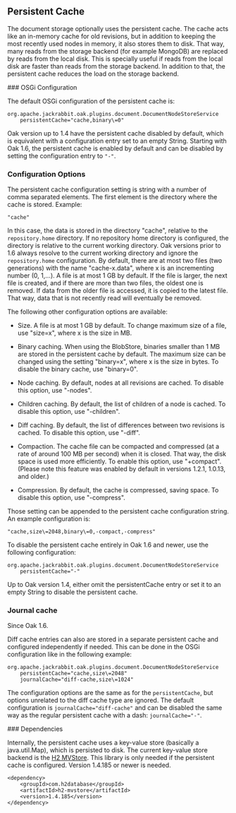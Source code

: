 <!--
   Licensed to the Apache Software Foundation (ASF) under one or more
   contributor license agreements.  See the NOTICE file distributed with
   this work for additional information regarding copyright ownership.
   The ASF licenses this file to You under the Apache License, Version 2.0
   (the "License"); you may not use this file except in compliance with
   the License.  You may obtain a copy of the License at

       http://www.apache.org/licenses/LICENSE-2.0

   Unless required by applicable law or agreed to in writing, software
   distributed under the License is distributed on an "AS IS" BASIS,
   WITHOUT WARRANTIES OR CONDITIONS OF ANY KIND, either express or implied.
   See the License for the specific language governing permissions and
   limitations under the License.
  -->

## Persistent Cache

The document storage optionally uses the persistent cache.
The cache acts like an in-memory cache for old revisions, 
but in addition to keeping the most recently used nodes in memory, 
it also stores them to disk. That way, many reads from the storage backend (for example MongoDB)
are replaced by reads from the local disk. This is specially useful if reads from the local disk
are faster than reads from the storage backend. In addition to that, the persistent cache reduces 
the load on the storage backend.

### OSGi Configuration

The default OSGi configuration of the persistent cache is:

    org.apache.jackrabbit.oak.plugins.document.DocumentNodeStoreService
        persistentCache="cache,binary\=0"

Oak version up to 1.4 have the persistent cache disabled by default, which
is equivalent with a configuration entry set to an empty String. Starting with
Oak 1.6, the persistent cache is enabled by default and can be disabled by
setting the configuration entry to `"-"`.

### Configuration Options

The persistent cache configuration setting is string with a number of comma separated elements. 
The first element is the directory where the cache is stored. Example:

    "cache"

In this case, the data is stored in the directory "cache", 
relative to the `repository.home` directory. If no repository home directory is
configured, the directory is relative to the current working directory. Oak
versions prior to 1.6 always resolve to the current working directory and ignore
the `repository.home` configuration.
By default, there are at most two files (two generations) with the name "cache-x.data", 
where x is an incrementing number (0, 1,...). 
A file is at most 1 GB by default. 
If the file is larger, the next file is created, and if there are more than two files, 
the oldest one is removed.
If data from the older file is accessed, it is copied to the latest file.
That way, data that is not recently read will eventually be removed.

The following other configuration options are available:

* Size. A file is at most 1 GB by default. To change maximum size of a file,
use "size=x", where x is the size in MB.

* Binary caching. When using the BlobStore, 
binaries smaller than 1 MB are stored in the persistent cache by default. 
The maximum size can be changed using the setting "binary=x",
where x is the size in bytes. To disable the binary cache, use "binary=0".

* Node caching. By default, nodes at all revisions are cached.
To disable this option, use "-nodes".

* Children caching. By default, the list of children of a node is cached.
To disable this option, use "-children".

* Diff caching. By default, the list of differences between two
revisions is cached. To disable this option, use "-diff".

* Compaction. The cache file can be compacted and compressed (at a rate of
around 100 MB per second) when it is closed.
That way, the disk space is used more efficiently. 
To enable this option, use "+compact".
(Please note this feature was enabled by default in versions 1.2.1, 1.0.13, and older.)

* Compression. By default, the cache is compressed, saving space. 
To disable this option, use "-compress".

Those setting can be appended to the persistent cache configuration string.
An example configuration is:

    "cache,size\=2048,binary\=0,-compact,-compress"

To disable the persistent cache entirely in Oak 1.6 and newer, use the following
configuration:

    org.apache.jackrabbit.oak.plugins.document.DocumentNodeStoreService
        persistentCache="-"

Up to Oak version 1.4, either omit the persistentCache entry or set it to an
empty String to disable the persistent cache.

### Journal cache

Since Oak 1.6.

Diff cache entries can also are stored in a separate persistent cache and
configured independently if needed. This can be done in the OSGi
configuration like in the following example:

    org.apache.jackrabbit.oak.plugins.document.DocumentNodeStoreService
        persistentCache="cache,size\=2048"
        journalCache="diff-cache,size\=1024"

The configuration options are the same as for the `persistentCache`, but options
unrelated to the diff cache type are ignored. The default configuration is
`journalCache="diff-cache"` and can be disabled the same way as the
regular persistent cache with a dash: `journalCache="-"`.

### Dependencies

Internally, the persistent cache uses a key-value store 
(basically a java.util.Map), which is persisted to disk.
The current key-value store backend is the [H2 MVStore](http://www.h2database.com/html/mvstore.html).
This library is only needed if the persistent cache is configured.
Version 1.4.185 or newer is needed.

    <dependency>
        <groupId>com.h2database</groupId>
        <artifactId>h2-mvstore</artifactId>
        <version>1.4.185</version>
    </dependency>



